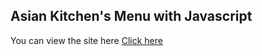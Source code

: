 ## Asian Kitchen's Menu with Javascript

You can view the site here [Click here](https://asiankitchen-smenu.web.app)
